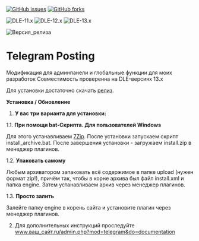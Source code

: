 [![GitHub issues](https://img.shields.io/github/issues/Gokujo/telegramposting.svg?style=flat-square)](https://github.com/Gokujo/telegramposting/issues)
[![GitHub forks](https://img.shields.io/github/forks/Gokujo/telegramposting.svg?style=flat-square)](https://github.com/Gokujo/telegramposting/network)

![DLE-11.x](https://img.shields.io/badge/DLE-11.x-red.svg?style=flat-square)
![DLE-12.x](https://img.shields.io/badge/DLE-12.x-red.svg?style=flat-square)
![DLE-13.x](https://img.shields.io/badge/DLE-13.x-green.svg?style=flat-square)

![Версия_релиза](https://img.shields.io/badge/Version-1.4-orange.svg?style=flat-square)

# Telegram Posting
Модификация для админпанели и глобальные функции для моих разработок
Совместимость проверенна на DLE-версиях 13.х

Для установки достаточно скачать [релиз](https://github.com/Gokujo/telegramposting/releases).

**Установка / Обновление**

1. **У вас три варианта для установки:**

1.1. **При помощи bat-Скрипта. Для пользователей Windows**

Для этого устанавливаем [7Zip](https://www.7-zip.org/download.html).
После установки запускаем скрипт install_archive.bat.
После завершения установки - загружаем install.zip в менеджер плагинов.

1.2. **Упаковать самому**

Любым архиватором запаковать всё содержимое в папке upload (нужен формат zip!), причём так, чтобы в корне архива был файл install.xml и папка engine.
Затем устанавливаем архив через менеджер плагинов.

1.3. **Просто залить**

Залейте папку engine в корень сайта и установите плагин через менеджер плагинов.

2. Для дополнительных инструкций проследуйте www.ваш_сайт.ru/admin.php?mod=telegram&do=documentation
